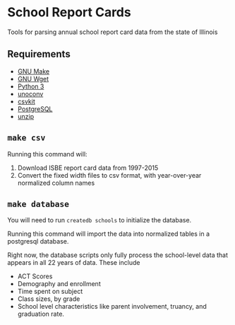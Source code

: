 School Report Cards
===================

Tools for parsing annual school report card data from the state of Illinois

## Requirements
* [GNU Make](https://www.gnu.org/software/make/)
* [GNU Wget](https://www.gnu.org/software/wget/)
* [Python 3](https://www.python.org/downloads/)
* [unoconv](http://dag.wiee.rs/home-made/unoconv/)
* [csvkit](https://csvkit.readthedocs.org/en/0.9.1/install.html)
* [PostgreSQL](http://www.postgresql.org/)
* [unzip](http://www.info-zip.org/)

## `make csv`

Running this command will:

1. Download ISBE report card data from 1997-2015
2. Convert the fixed width files to csv format, with year-over-year normalized column names

## `make database`

You will need to run `createdb schools` to initialize the database.

Running this command will import the data into
normalized tables in a postgresql database.

Right now, the database scripts only fully process the school-level
data that appears in all 22 years of data. These include

* ACT Scores
* Demography and enrollment
* Time spent on subject
* Class sizes, by grade
* School level characteristics like parent involvement, truancy, and graduation rate.
